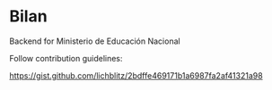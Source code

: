 # Bilan
Backend for Ministerio de Educación Nacional

Follow contribution guidelines:

https://gist.github.com/lichblitz/2bdffe469171b1a6987fa2af41321a98
